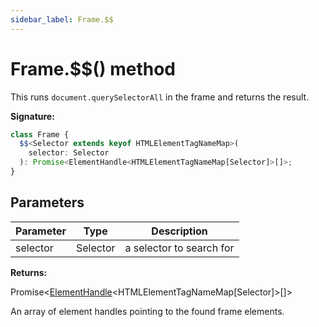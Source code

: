 ```yaml
---
sidebar_label: Frame.$$
---
```


# Frame.$$() method

This runs `document.querySelectorAll` in the frame and returns the result.

**Signature:**

```typescript
class Frame {
  $$<Selector extends keyof HTMLElementTagNameMap>(
    selector: Selector
  ): Promise<ElementHandle<HTMLElementTagNameMap[Selector]>[]>;
}
```

## Parameters

| Parameter | Type     | Description              |
| --------- | -------- | ------------------------ |
| selector  | Selector | a selector to search for |

**Returns:**

Promise&lt;[ElementHandle](./puppeteer.elementhandle.md)&lt;HTMLElementTagNameMap\[Selector\]&gt;\[\]&gt;

An array of element handles pointing to the found frame elements.
